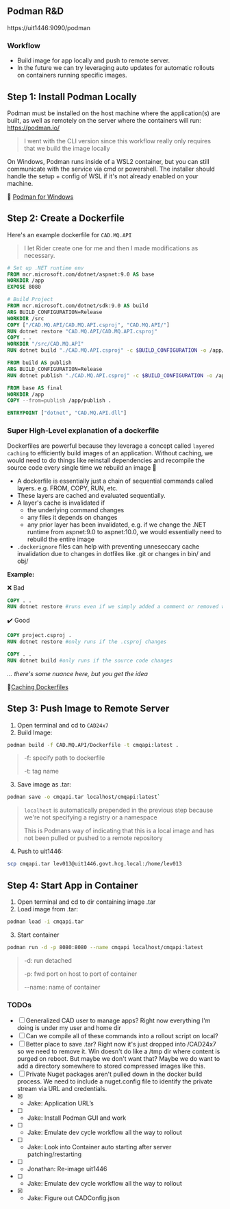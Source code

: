 ## Podman R&D
https://uit1446:9090/podman

### Workflow
- Build image for app locally and push to remote server.
- In the future we can try leveraging auto updates for automatic rollouts on containers running specific images.

## Step 1: Install Podman Locally
Podman must be installed on the host machine where the application(s) are built, as well as remotely on the server where the containers will run: https://podman.io/

> I went with the CLI version since this workflow really only requires that we build the image locally

On Windows, Podman runs inside of a WSL2 container, but you can still communicate with the service via cmd or powershell. The installer should handle the setup + config of WSL if it's not already enabled on your machine.

📝 [Podman for Windows](https://github.com/containers/podman/blob/main/docs/tutorials/podman-for-windows.md)

## Step 2: Create a Dockerfile 
Here's an example dockerfile for `CAD.MQ.API`
> I let Rider create one for me and then I made modifications as necessary.

```dockerfile
# Set up .NET runtime env
FROM mcr.microsoft.com/dotnet/aspnet:9.0 AS base
WORKDIR /app
EXPOSE 8080

# Build Project
FROM mcr.microsoft.com/dotnet/sdk:9.0 AS build
ARG BUILD_CONFIGURATION=Release
WORKDIR /src 
COPY ["/CAD.MQ.API/CAD.MQ.API.csproj", "CAD.MQ.API/"]
RUN dotnet restore "CAD.MQ.API/CAD.MQ.API.csproj"
COPY . .
WORKDIR "/src/CAD.MQ.API"
RUN dotnet build "./CAD.MQ.API.csproj" -c $BUILD_CONFIGURATION -o /app/build

FROM build AS publish
ARG BUILD_CONFIGURATION=Release
RUN dotnet publish "./CAD.MQ.API.csproj" -c $BUILD_CONFIGURATION -o /app/publish /p:UseAppHost=false

FROM base AS final
WORKDIR /app
COPY --from=publish /app/publish .

ENTRYPOINT ["dotnet", "CAD.MQ.API.dll"]
```
### Super High-Level explanation of a dockerfile

Dockerfiles are powerful because they leverage a concept called `layered caching` to efficiently build images of an application. Without caching, we would need to do things like reinstall dependencies and recompile the source code every single time we rebuild an image 🫣

- A dockerfile is essentially just a chain of sequential commands called layers. e.g. FROM, COPY, RUN, etc.
- These layers are cached and evaluated sequentially.
- A layer's cache is invalidated if
    - the underlying command changes
    - any files it depends on changes
    - any prior layer has been invalidated, e.g. if we change the .NET runtime from aspnet:9.0 to aspnet:10.0, we would essentially need to rebuild the entire image
- `.dockerignore` files can help with preventing unneseccary cache invalidation due to changes in dotfiles like .git or changes in bin/ and obj/
 
**Example:**

❌ Bad
```dockerfile
COPY . .
RUN dotnet restore #runs even if we simply added a comment or removed whitespace 
```

✔️ Good 
```dockerfile
COPY project.csproj .
RUN dotnet restore #only runs if the .csproj changes 

COPY . .
RUN dotnet build #only runs if the source code changes
```
*... there's some nuance here, but you get the idea*

📝[Caching Dockerfiles](https://docs.docker.com/build/cache/)

## Step 3: Push Image to Remote Server
1. Open terminal and cd to `CAD24x7`
2. Build Image: 
```bash
podman build -f CAD.MQ.API/Dockerfile -t cmqapi:latest .
```
> -f: specify path to dockerfile
>
> -t: tag name

3. Save image as .tar:
```bash
podman save -o cmqapi.tar localhost/cmqapi:latest`
```
> `localhost` is automatically prepended in the previous step because we're not specifying a registry or a namespace
>
> This is Podmans way of indicating that this is a local image and has not been pulled or pushed to a remote repository

4. Push to uit1446:
```bash
scp cmqapi.tar lev013@uit1446.govt.hcg.local:/home/lev013
```

## Step 4: Start App in Container
1. Open terminal and cd to dir containing image .tar
2. Load image from .tar:
```bash
podman load -i cmqapi.tar
```
3. Start container
```bash
podman run -d -p 8080:8080 --name cmqapi localhost/cmqapi:latest
```
> -d: run detached
> 
> -p: fwd port on host to port of container
> 
> --name: name of container

### TODOs 
- [ ] Generalized CAD user to manage apps? Right now everything I'm doing is under my user and home dir
- [ ] Can we compile all of these commands into a rollout script on local?
- [ ] Better place to save .tar? Right now it's just dropped into /CAD24x7 so we need to remove it. Win doesn't do like a /tmp dir where content is purged on reboot. But maybe we don't want that? Maybe we do want to add a directory somewhere to stored compressed images like this.
- [ ] Private Nuget packages aren't pulled down in the docker build process. We need to include a nuget.config file to identify the private stream via URL and credentials.
- [x] - Jake: Application URL’s
- [ ] - Jake: Install Podman GUI and work
- [ ] - Jake: Emulate dev cycle workflow all the way to rollout
- [ ] - Jake: Look into Container auto starting after server patching/restarting
- [ ] - Jonathan: Re-image uit1446
- [ ] - Jake: Emulate dev cycle workflow all the way to rollout
- [x] - Jake: Figure out CADConfig.json

